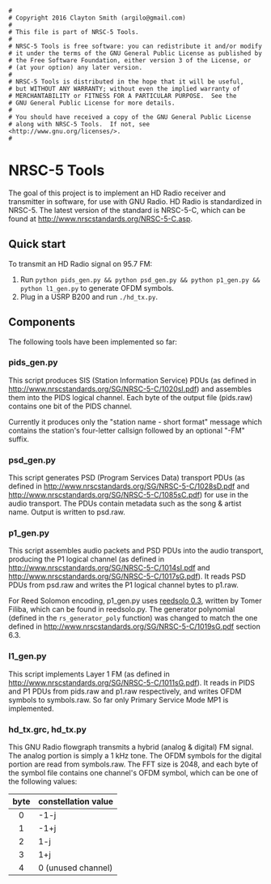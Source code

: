 ```
#
# Copyright 2016 Clayton Smith (argilo@gmail.com)
#
# This file is part of NRSC-5 Tools.
#
# NRSC-5 Tools is free software: you can redistribute it and/or modify
# it under the terms of the GNU General Public License as published by
# the Free Software Foundation, either version 3 of the License, or
# (at your option) any later version.
#
# NRSC-5 Tools is distributed in the hope that it will be useful,
# but WITHOUT ANY WARRANTY; without even the implied warranty of
# MERCHANTABILITY or FITNESS FOR A PARTICULAR PURPOSE.  See the
# GNU General Public License for more details.
#
# You should have received a copy of the GNU General Public License
# along with NRSC-5 Tools.  If not, see <http://www.gnu.org/licenses/>.
#
```

NRSC-5 Tools
============

The goal of this project is to implement an HD Radio receiver and transmitter in software, for use with GNU Radio. HD Radio is standardized in NRSC-5. The latest version of the standard is NRSC-5-C, which can be found at http://www.nrscstandards.org/NRSC-5-C.asp.

## Quick start

To transmit an HD Radio signal on 95.7 FM:

1. Run `python pids_gen.py && python psd_gen.py && python p1_gen.py && python l1_gen.py` to generate OFDM symbols.
1. Plug in a USRP B200 and run `./hd_tx.py`.

## Components

The following tools have been implemented so far:

### pids_gen.py

This script produces SIS (Station Information Service) PDUs (as defined in http://www.nrscstandards.org/SG/NRSC-5-C/1020sI.pdf) and assembles them into the PIDS logical channel. Each byte of the output file (pids.raw) contains one bit of the PIDS channel.

Currently it produces only the "station name - short format" message which contains the station's four-letter callsign followed by an optional "-FM" suffix.

### psd_gen.py

This script generates PSD (Program Services Data) transport PDUs (as defined in http://www.nrscstandards.org/SG/NRSC-5-C/1028sD.pdf and http://www.nrscstandards.org/SG/NRSC-5-C/1085sC.pdf) for use in the audio transport. The PDUs contain metadata such as the song & artist name. Output is written to psd.raw.

### p1_gen.py

This script assembles audio packets and PSD PDUs into the audio transport, producing the P1 logical channel (as defined in http://www.nrscstandards.org/SG/NRSC-5-C/1014sI.pdf and http://www.nrscstandards.org/SG/NRSC-5-C/1017sG.pdf). It reads PSD PDUs from psd.raw and writes the P1 logical channel bytes to p1.raw.

For Reed Solomon encoding, p1_gen.py uses [reedsolo 0.3](https://pypi.python.org/pypi/reedsolo), written by Tomer Filiba, which can be found in reedsolo.py. The generator polynomial (defined in the `rs_generator_poly` function) was changed to match the one defined in http://www.nrscstandards.org/SG/NRSC-5-C/1019sG.pdf section 6.3.

### l1_gen.py

This script implements Layer 1 FM (as defined in http://www.nrscstandards.org/SG/NRSC-5-C/1011sG.pdf). It reads in PIDS and P1 PDUs from pids.raw and p1.raw respectively, and writes OFDM symbols to symbols.raw. So far only Primary Service Mode MP1 is implemented.

### hd_tx.grc, hd_tx.py

This GNU Radio flowgraph transmits a hybrid (analog & digital) FM signal. The analog portion is simply a 1 kHz tone. The OFDM symbols for the digital portion are read from symbols.raw. The FFT size is 2048, and each byte of the symbol file contains one channel's OFDM symbol, which can be one of the following values:

| byte | constellation value |
|:----:|---------------------|
| 0    | -1-j                |
| 1    | -1+j                |
| 2    | 1-j                 |
| 3    | 1+j                 |
| 4    | 0 (unused channel)  |
